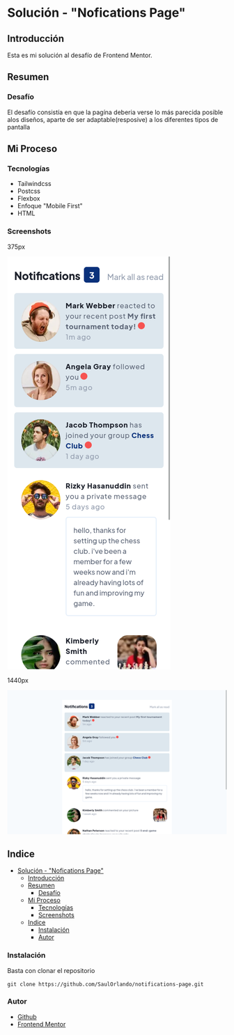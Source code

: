 # Solución - "Nofications Page"

## Introducción

Esta es mi solución al desafío de Frontend Mentor.

## Resumen

### Desafío

El desafío consistía en que la pagína deberia verse lo más parecida posible alos diseños, aparte de ser adaptable(resposive) a los
diferentes tipos de pantalla

## Mi Proceso

### Tecnologías

- Tailwindcss
- Postcss
- Flexbox
- Enfoque "Mobile First"
- HTML

### Screenshots

375px

![Mobile](../assets/screenshots/mobile.png)

1440px

![Desktop](../assets/screenshots/Desktop.png)

## Indice

- [Solución - "Nofications Page"](#solución---nofications-page)
  - [Introducción](#introducción)
  - [Resumen](#resumen)
    - [Desafío](#desafío)
  - [Mi Proceso](#mi-proceso)
    - [Tecnologías](#tecnologías)
    - [Screenshots](#screenshots)
  - [Indice](#indice)
    - [Instalación](#instalación)
    - [Autor](#autor)

### Instalación

Basta con clonar el repositorio

```text
git clone https://github.com/SaulOrlando/notifications-page.git
```

### Autor

- [Github](https://github.com/SaulOrlando)
- [Frontend Mentor](https://www.frontendmentor.io/profile/SaulOrlando)
